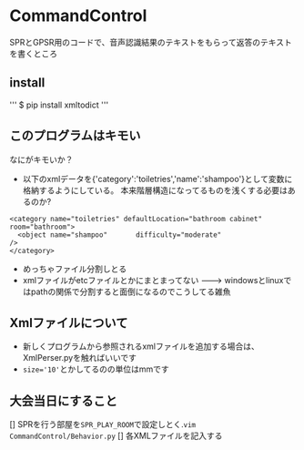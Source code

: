 # CommandControl
SPRとGPSR用のコードで、音声認識結果のテキストをもらって返答のテキストを書くところ

## install
'''
$ pip install xmltodict
'''

## このプログラムはキモい
なにがキモいか？

- 以下のxmlデータを{'category':'toiletries','name':'shampoo'}として変数に格納するようにしている。
本来階層構造になってるものを浅くする必要はあるのか?
~~~
<category name="toiletries" defaultLocation="bathroom cabinet" room="bathroom">
  <object name="shampoo"       difficulty="moderate"                               />
</category>
~~~
- めっちゃファイル分割しとる
- xmlファイルがetcファイルとかにまとまってない ---> windowsとlinuxではpathの関係で分割すると面倒になるのでこうしてる雑魚

## Xmlファイルについて
- 新しくプログラムから参照されるxmlファイルを追加する場合は、XmlPerser.pyを触ればいいです
- `size='10'`とかしてるのの単位はmmです

## 大会当日にすること
[] SPRを行う部屋を`SPR_PLAY_ROOM`で設定しとく.`vim CommandControl/Behavior.py`
[] 各XMLファイルを記入する
